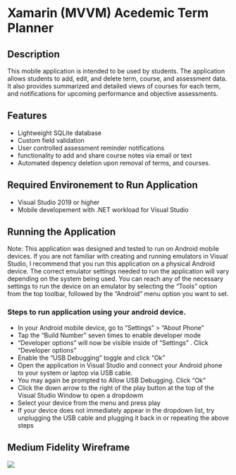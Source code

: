 # Xamarin (MVVM) Acedemic Term Planner 

## Description

This mobile application is intended to be used by students. The application allows students to add, edit, and delete term, course, and assessment data. It also provides summarized and detailed views of courses for each term, and notifications for upcoming performance and objective assessments.  



## Features 
* Lightweight SQLite database
* Custom field validation
* User controlled assessment reminder notifications
* functionality to add and share course notes via email or text
* Automated depency deletion upon removal of terms, and courses.

## Required Environement to Run Application
* Visual Studio 2019 or higher
* Mobile developement with .NET workload for Visual Studio

## Running the Application
Note: This application was designed and tested to run on Android mobile devices. If you are not familiar with creating and running emulators in Visual Studio, I recommend that you run this application on a physical Android device. The correct emulator settings needed to run the application will vary depending on the system being used. You can reach any of the necessary settings to run the device on an emulator by selecting the “Tools” option  from the top toolbar, followed by the “Android” menu option you want to set.  

### Steps to run application using your android device. 
* In your Android mobile device, go to “Settings” > “About Phone”
* Tap the “Build Number” seven times to enable developer mode
* “Developer options” will now be visible inside of “Settings” . Click “Developer options”
* Enable the “USB Debugging” toggle and click “Ok”
* Open the application in Visual Studio and connect your Android phone to your system or laptop via USB cable.
* You may again be prompted to Allow USB Debugging. Click “Ok” 
* Click the down arrow to the right of the play button at the top of the Visual Studio Window to open a dropdowm
* Select your device from the menu and press play
* If your device does not immediately appear in the dropdown list, try unplugging the USB cable and plugging it back in or repeating the above steps

## Medium Fidelity Wireframe
![](https://raw.githubusercontent.com/JohannaSarad/Xamarin_MVVM_AcedemicTermPlanner/master/AcedemicTermPlannerWireframe.png)
